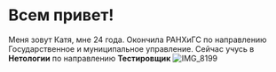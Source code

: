 # Всем привет!
Меня зовут Катя, мне 24 года. Окончила РАНХиГС по направлению Государственное и муниципальное управление. Сейчас учусь в **Нетологии** по направлению **Тестировщик**
![IMG_8199](https://github.com/Guap18/Me-myself-and-I/assets/137062261/c8eb3218-27a8-442a-b1bd-ad57ffea5b14)

